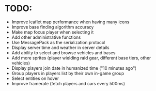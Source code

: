 # TODO:
- Improve leaflet map performance when having many icons
- Improve base finding algorithm accuracy
- Make map focus player when selecting it
- Add other administrative functions
- Use MessagePack as the serialization protocol
- Display server time and weather in server details
- Add ability to select and browse vehicles and bases
- Add more sprites (player wielding raid gear, different base tiers, other vehicles)
- Display players join date in humanized time ("10 minutes ago")
- Group players in players list by their own in-game group
- Select entities on hover
- Improve framerate (fetch players and cars every 500ms)
